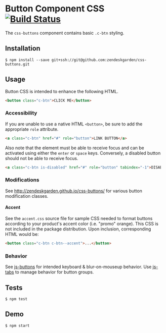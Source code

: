 # Button Component CSS [![Build Status](https://travis-ci.com/zendeskgarden/css-buttons.svg?token=dDt9s6smCMgz269xNbpz&branch=master)](https://travis-ci.com/zendeskgarden/css-buttons)

The `css-buttons` component contains basic `.c-btn` styling.

## Installation

    $ npm install --save git+ssh://git@github.com:zendeskgarden/css-buttons.git

## Usage

Button CSS is intended to enhance the following HTML.

```html
<button class="c-btn">CLICK ME</button>
```

### Accessibility

If you are unable to use a native HTML `<button>`, be sure to add
the appropriate `role` attribute.

```html
<a class="c-btn" href="#" role="button">LINK BUTTON</a>
```

Also note that the element must be able to receive focus and can be
activated using either the `enter` or `space` keys. Conversely, a
disabled button should not be able to receive focus.

```html
<a class="c-btn is-disabled" href="#" role="button" tabindex="-1">DISABLED LINK BUTTON</a>
```

### Modifications

See http://zendeskgarden.github.io/css-buttons/ for various button
modification classes.

#### Accent

See the `accent.css` source file for sample CSS needed to format buttons
according to your product's accent color (i.e. "promo" orange). This CSS
is not included in the package distribution. Upon inclusion,
corresponding HTML would be:

```html
<button class="c-btn c-btn--accent">...</button>
```

### Behavior

See [js-buttons](https://github.com/zendeskgarden/js-buttons) for
intended keyboard & blur-on-mouseup behavior. Use
[js-tabs](https://github.com/zendeskgarden/js-tabs) to manage behavior
for button groups.

## Tests

    $ npm test

## Demo

    $ npm start

